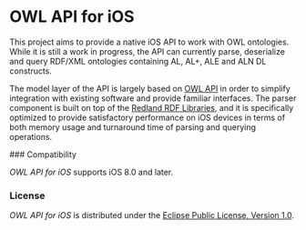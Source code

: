 OWL API for iOS
===============

This project aims to provide a native iOS API to work with OWL ontologies. While it is still a work in progress, the API can currently parse, deserialize and query RDF/XML ontologies containing AL, AL+, ALE and ALN DL constructs.

The model layer of the API is largely based on [OWL API](http://owlcs.github.io/owlapi) in order to simplify integration with existing software and provide familiar interfaces. The parser component is built on top of the [Redland RDF Libraries](http://librdf.org), and it is specifically optimized to provide satisfactory performance on iOS devices in terms of both memory usage and turnaround time of parsing and querying operations.

### Compatibility

*OWL API for iOS* supports iOS 8.0 and later.

### License

*OWL API for iOS* is distributed under the [Eclipse Public License, Version 1.0](https://www.eclipse.org/legal/epl-v10.html).
